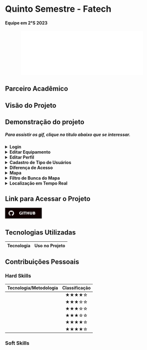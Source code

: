 # Quinto Semestre - Fatech
#### Equipe em 2°S 2023
<div align="center">
<a href="https://github.com/Grupo-4-Fatech/API-1Semestre">
  <img src="../Img/Fatech.png" alt="GitHub" width="400">
</a>
</div>


## Parceiro Acadêmico



## Visão do Projeto 



## Demonstração do projeto

##### Para assistir os gif, clique no título abaixo que se interessar.

<details>
<summary><b>Login</b></summary>
  <br align="center">
    <tr>
     <img src="../Img/quinto/login.gif"/>
    </tr>
</details>


<details>
<summary><b>Editar Equipamento</b></summary>
  <br align="center">
    <tr>
     <img src="../Img/quinto/editar_equipamento.gif">
    </tr>
</details>

<details>
<summary><b>Editar Perfil</b></summary>
  <br align="center">
    <tr>
     <img src="../Img/quinto/tela_perfil.gif">
    </tr>
</details>

<details>
<summary><b>Cadastro de Tipo de Usuários </b></summary>
  <br align="center">
    <tr>
     <img src="../Img/quinto/cadastro_tipo_user.gif">
    </tr>
</details>

<details>
<summary><b>Diferença de Acesso</b></summary>
  <br align="center">
    <tr>
     <img src="../Img/quinto/diferenca_acesso.gif">
    </tr>
</details>

<details>
<summary><b>Mapa</b></summary>
  <br align="center">
    <tr>
     <img src="../Img/quinto/mapa.gif">
    </tr>
</details>

<details>
<summary><b>Filtro de Bunca do Mapa</b></summary>
  <br align="center">
    <tr>
     <img src="../Img/quinto/filtro.gif">
    </tr>
</details>

<details>
<summary><b> Localização em Tempo Real </b></summary>
  <br align="center">
    <tr>
     <img src="../Img/quinto/localizacao_atual.gif">
    </tr>
</details>



## Link para Acessar o Projeto

<a href="https://github.com/4-Fatech/API5Semestre">
  <img src="../Img/GitHub.svg" alt="GitHub" width="120">
</a>


## Tecnologias Utilizadas

|Tecnologia	|Uso no Projeto|
| :---: | :--- | 


## Contribuições Pessoais



### Hard Skills

|Tecnologia/Metodologia|Classificação|
| :---: | :---: | 
||★★★★☆|
||★★★☆☆|
||★★★☆☆|
||★★★☆☆|
||★★★★☆|
||★★★★☆|

### Soft Skills
